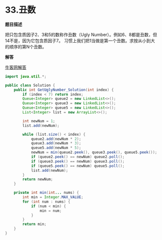 # 33.丑数

**题目描述**

把只包含质因子2、3和5的数称作丑数（Ugly Number）。例如6、8都是丑数，但14不是，因为它包含质因子7。 习惯上我们把1当做是第一个丑数。求按从小到大的顺序的第N个丑数。

**解答**

[牛客网解答](https://www.nowcoder.com/questionTerminal/6aa9e04fc3794f68acf8778237ba065b)

```java
import java.util.*;

public class Solution {
    public int GetUglyNumber_Solution(int index) {
        if (index < 7) return index;
        Queue<Integer> queue2 = new LinkedList<>();
        Queue<Integer> queue3 = new LinkedList<>();
        Queue<Integer> queue5 = new LinkedList<>();
        List<Integer> list = new ArrayList<>();

        int newNum = 1;
        list.add(newNum);

        while (list.size() < index) {
            queue2.add(newNum * 2);
            queue3.add(newNum * 3);
            queue5.add(newNum * 5);
            newNum = min(queue2.peek(), queue3.peek(), queue5.peek());
            if (queue2.peek() == newNum) queue2.poll();
            if (queue3.peek() == newNum) queue3.poll();
            if (queue5.peek() == newNum) queue5.poll();
            list.add(newNum);
        }
        return newNum;
    }

    private int min(int... nums) {
        int min = Integer.MAX_VALUE;
        for (int num : nums) {
            if (num < min) {
                min = num;
            }
        }
        return min;
    }
}
```